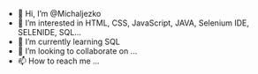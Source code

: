 - 👋 Hi, I’m @Michaljezko
- 👀 I’m interested in HTML, CSS, JavaScript, JAVA, Selenium IDE, SELENIDE, SQL... 
- 🌱 I’m currently learning SQL
- 💞️ I’m looking to collaborate on ...
- 📫 How to reach me ...

<!---
Michaljezko/Michaljezko is a ✨ special ✨ repository because its `README.md` (this file) appears on your GitHub profile.
You can click the Preview link to take a look at your changes.
--->

